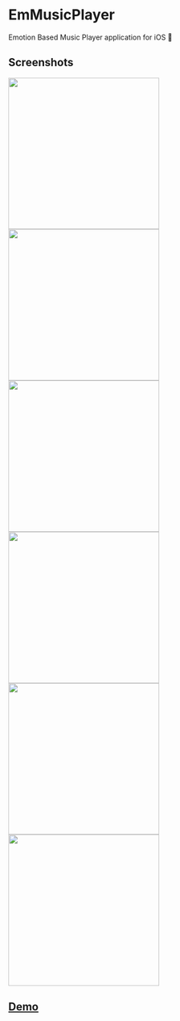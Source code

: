 # EmMusicPlayer

Emotion Based Music Player application for iOS 🎵

## Screenshots

<img src="https://github.com/Rohan-cod/EmMusicPlayer/blob/main/Screenshots/Login.PNG" width="300"> <img src="https://github.com/Rohan-cod/EmMusicPlayer/blob/main/Screenshots/Home.PNG" width="300"> <img src="https://github.com/Rohan-cod/EmMusicPlayer/blob/main/Screenshots/SearchWOQ.PNG" width="300"> <img src="https://github.com/Rohan-cod/EmMusicPlayer/blob/main/Screenshots/SearchWQ.PNG" width="300"> <img src="https://github.com/Rohan-cod/EmMusicPlayer/blob/main/Screenshots/Player.JPG" width="300"> <img src="https://github.com/Rohan-cod/EmMusicPlayer/blob/main/Screenshots/Detect.PNG" width="300">

## [Demo](https://drive.google.com/file/d/1dI_puCLCgx8ZhoPNfFIisEqRdtY8IbZM/view?usp=sharing)
